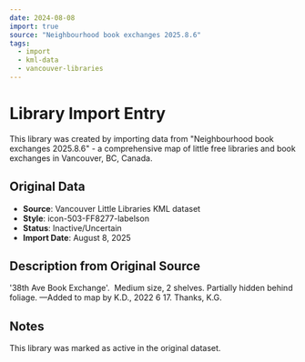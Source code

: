 ```yaml
---
date: 2024-08-08
import: true
source: "Neighbourhood book exchanges 2025.8.6"
tags:
  - import
  - kml-data
  - vancouver-libraries
---
```


# Library Import Entry

This library was created by importing data from "Neighbourhood book exchanges 2025.8.6" - a comprehensive map of little free libraries and book exchanges in Vancouver, BC, Canada.

## Original Data

- **Source**: Vancouver Little Libraries KML dataset
- **Style**: icon-503-FF8277-labelson
- **Status**: Inactive/Uncertain
- **Import Date**: August 8, 2025

## Description from Original Source

'38th Ave Book Exchange'.  
Medium size, 2 shelves.
Partially hidden behind foliage.
—Added to map by K.D., 2022 6 17. 
 Thanks, K.G.  



## Notes

This library was marked as active in the original dataset.

